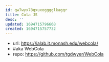 ```yaml
---
id: qw7wyx78qxuxogggglkagqr
title: Cola JS
desc: ''
updated: 1694715796668
created: 1694715757732
---
```


- url: https://ialab.it.monash.edu/webcola/
- #aka WebCola
- repo: https://github.com/tgdwyer/WebCola
